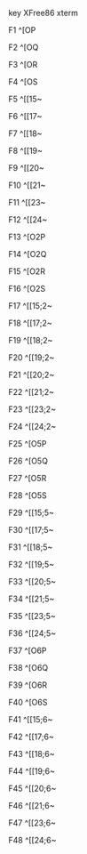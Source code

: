 key	XFree86 xterm

F1	  ^[OP

F2	  ^[OQ

F3	  ^[OR

F4	  ^[OS

F5	  ^[[15~

F6	  ^[[17~

F7	  ^[[18~

F8	  ^[[19~

F9	  ^[[20~

F10	^[[21~

F11	^[[23~

F12	^[[24~

F13	^[O2P

F14	^[O2Q

F15	^[O2R

F16	^[O2S

F17	^[[15;2~

F18	^[[17;2~

F19	^[[18;2~

F20	^[[19;2~

F21	^[[20;2~

F22	^[[21;2~

F23	^[[23;2~

F24	^[[24;2~

F25	^[O5P

F26	^[O5Q

F27	^[O5R

F28	^[O5S

F29	^[[15;5~

F30	^[[17;5~

F31	^[[18;5~

F32	^[[19;5~

F33	^[[20;5~

F34	^[[21;5~

F35	^[[23;5~

F36	^[[24;5~

F37	^[O6P

F38	^[O6Q

F39	^[O6R

F40	^[O6S

F41	^[[15;6~

F42	^[[17;6~

F43	^[[18;6~

F44	^[[19;6~

F45	^[[20;6~

F46	^[[21;6~

F47	^[[23;6~

F48	^[[24;6~
